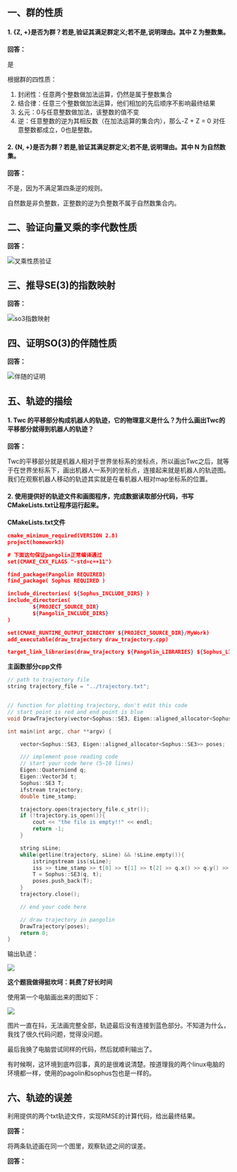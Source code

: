 ## 一、群的性质
#### 1. {Z, +}是否为群？若是,验证其满足群定义;若不是,说明理由。其中 Z 为整数集。

**回答：**

是

根据群的四性质：

1. 封闭性：任意两个整数做加法运算，仍然是属于整数集合
2. 结合律：任意三个整数做加法运算，他们相加的先后顺序不影响最终结果
3. 幺元：0与任意整数做加法，该整数的值不变
4. 逆：任意整数的逆为其相反数（在加法运算的集合内），那么-Z + Z = 0 对任意整数都成立，0也是整数。

#### 2. {N, +}是否为群？若是,验证其满足群定义;若不是,说明理由。其中 N 为自然数集。

**回答：**

不是，因为不满足第四条逆的规则。

自然数是非负整数，正整数的逆为负整数不属于自然数集合内。

## 二、验证向量叉乘的李代数性质

**回答：**

![叉乘性质验证](../images/2019/07/叉乘性质验证.png)

## 三、推导SE(3)的指数映射

**回答：**

![so3指数映射](../images/2019/07/so3指数映射.png)

## 四、证明SO(3)的伴随性质

**回答：**

![伴随的证明](../images/2019/07/伴随的证明.png)

## 五、轨迹的描绘

#### 1. Twc 的平移部分构成机器人的轨迹，它的物理意义是什么？为什么画出Twc的平移部分就得到机器人的轨迹？

**回答：**

Twc的平移部分就是机器人相对于世界坐标系的坐标点，所以画出Twc之后，就等于在世界坐标系下，画出机器人一系列的坐标点，连接起来就是机器人的轨迹图。我们在观察机器人移动的轨迹其实就是在看机器人相对map坐标系的位置。

#### 2. 使用提供好的轨迹文件和画图程序，完成数据读取部分代码，书写CMakeLists.txt让程序运行起来。

**CMakeLists.txt文件**

```json
cmake_minimum_required(VERSION 2.8)
project(homework3)

# 下面这句保证pangolin正常编译通过
set(CMAKE_CXX_FLAGS "-std=c++11")

find_package(Pangolin REQUIRED)
find_package( Sophus REQUIRED )

include_directories( ${Sophus_INCLUDE_DIRS} )
include_directories(
        ${PROJECT_SOURCE_DIR}
        ${Pangolin_INCLUDE_DIRS}
)

set(CMAKE_RUNTIME_OUTPUT_DIRECTORY ${PROJECT_SOURCE_DIR}/MyWork)
add_executable(draw_trajectory draw_trajectory.cpp)

target_link_libraries(draw_trajectory ${Pangolin_LIBRARIES} ${Sophus_LIBRARIES})
```

**主函数部分cpp文件**

```cpp
// path to trajectory file
string trajectory_file = "../trajectory.txt";


// function for plotting trajectory, don't edit this code
// start point is red and end point is blue
void DrawTrajectory(vector<Sophus::SE3, Eigen::aligned_allocator<Sophus::SE3>>);

int main(int argc, char **argv) {

    vector<Sophus::SE3, Eigen::aligned_allocator<Sophus::SE3>> poses;

    /// implement pose reading code
    // start your code here (5~10 lines)
    Eigen::Quaterniond q;
    Eigen::Vector3d t;
    Sophus::SE3 T;
    ifstream trajectory;
    double time_stamp;

    trajectory.open(trajectory_file.c_str());
    if (!trajectory.is_open()){
        cout << "the file is empty!!" << endl;
        return -1;
    }

    string sLine;
    while(getline(trajectory, sLine) && !sLine.empty()){
        istringstream iss(sLine);
        iss >> time_stamp >> t[0] >> t[1] >> t[2] >> q.x() >> q.y() >> q.z() >> q.w();
        T = Sophus::SE3(q, t);
        poses.push_back(T);
    }
    trajectory.close();

    // end your code here

    // draw trajectory in pangolin
    DrawTrajectory(poses);
    return 0;
}

```

输出轨迹：

![](assets/markdown-img-paste-20190702163617829.png)



**这个题我做得挺坎坷：耗费了好长时间**

使用第一个电脑画出来的图如下：

![](1561991427377.png)

图片一直在抖，无法画完整全部，轨迹最后没有连接到蓝色部分。不知道为什么，我找了很久代码问题，觉得没问题。

最后我换了电脑尝试同样的代码，然后就顺利输出了。

有时候啊，这环境到底咋回事，真的是很难说清楚。按道理我的两个linux电脑的环境都一样，使用的pagolin和sophus包也是一样的。



## 六、轨迹的误差

利用提供的两个txt轨迹文件，实现RMSE的计算代码，给出最终结果。

**回答：**



将两条轨迹画在同一个图里，观察轨迹之间的误差。

**回答：**
